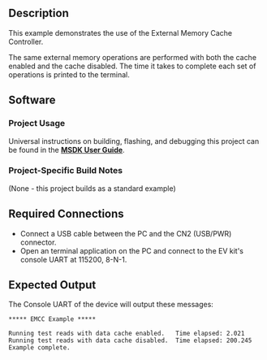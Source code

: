 ## Description

This example demonstrates the use of the External Memory Cache Controller.

The same external memory operations are performed with both the cache enabled and the cache disabled. The time it takes to complete each set of operations is printed to the terminal.


## Software

### Project Usage

Universal instructions on building, flashing, and debugging this project can be found in the **[MSDK User Guide](https://analog-devices-msdk.github.io/msdk/USERGUIDE/)**.

### Project-Specific Build Notes

(None - this project builds as a standard example)

## Required Connections

-   Connect a USB cable between the PC and the CN2 (USB/PWR) connector.
-   Open an terminal application on the PC and connect to the EV kit's console UART at 115200, 8-N-1.

## Expected Output

The Console UART of the device will output these messages:

```
***** EMCC Example *****

Running test reads with data cache enabled.   Time elapsed: 2.021
Running test reads with data cache disabled.  Time elapsed: 200.245
Example complete.
```


